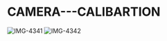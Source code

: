 # CAMERA---CALIBARTION
![IMG-4341](https://user-images.githubusercontent.com/95172533/214485610-3aca4bed-e851-4533-95ce-824067492701.JPG)
![IMG-4342](https://user-images.githubusercontent.com/95172533/214485616-49517947-21c6-4973-9def-03d3ec8fc8ab.JPG)
